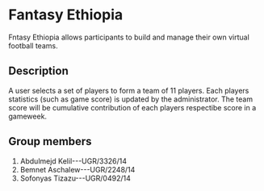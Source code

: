 # Fantasy Ethiopia
Fntasy Ethiopia allows participants to build and manage their own virtual football teams.

## Description
A user selects a set of players to form a team of 11 players. Each players statistics (such as game score) is updated by the administrator. The team score will be cumulative contribution of each players respectibe score in a gameweek.

## Group members
1. Abdulmejd Kelil---UGR/3326/14
2. Bemnet Aschalew---UGR/2248/14
3. Sofonyas Tizazu---UGR/0492/14
